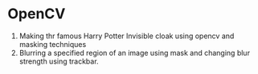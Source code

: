 # OpenCV 

1. Making thr famous Harry Potter Invisible cloak using opencv and masking techniques
2. Blurring a specified region of an image using mask and changing blur strength using trackbar.
